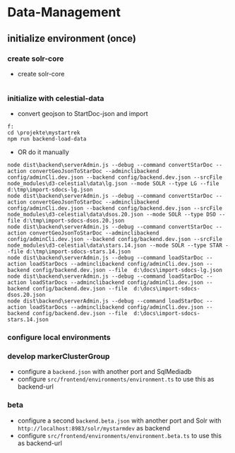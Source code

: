 # Data-Management

## initialize environment (once)

### create solr-core
- create solr-core
```
```

### initialize with celestial-data
- convert geojson to StartDoc-json and import
```
f:
cd \projekte\mystartrek
npm run backend-load-data
```
- OR do it manually
```
node dist\backend\serverAdmin.js --debug --command convertStarDoc --action convertGeoJsonToStarDoc --adminclibackend config/adminCli.dev.json --backend config/backend.dev.json --srcFile node_modules\d3-celestial\data\lg.json --mode SOLR --type LG --file d:\tmp\import-sdocs-lg.json
node dist\backend\serverAdmin.js --debug --command convertStarDoc --action convertGeoJsonToStarDoc --adminclibackend config/adminCli.dev.json --backend config/backend.dev.json --srcFile node_modules\d3-celestial\data\dsos.20.json --mode SOLR --type DSO --file d:\tmp\import-sdocs-dsos.20.json
node dist\backend\serverAdmin.js --debug --command convertStarDoc --action convertGeoJsonToStarDoc --adminclibackend config/adminCli.dev.json --backend config/backend.dev.json --srcFile node_modules\d3-celestial\data\stars.14.json --mode SOLR --type STAR --file d:\tmp\import-sdocs-stars.14.json
node dist\backend\serverAdmin.js --debug --command loadStarDoc --action loadStarDocs --adminclibackend config/adminCli.dev.json --backend config/backend.dev.json --file  d:\docs\import-sdocs-lg.json
node dist\backend\serverAdmin.js --debug --command loadStarDoc --action loadStarDocs --adminclibackend config/adminCli.dev.json --backend config/backend.dev.json --file  d:\docs\import-sdocs-dsos.20.json
node dist\backend\serverAdmin.js --debug --command loadStarDoc --action loadStarDocs --adminclibackend config/adminCli.dev.json --backend config/backend.dev.json --file  d:\docs\import-sdocs-stars.14.json
```

### configure local environments

### develop markerClusterGroup
- configure a ```backend.json``` with another port and SqlMediadb
- configure ```src/frontend/environments/environment.ts``` to use this as backend-url 

### beta
- configure a second ```backend.beta.json``` with another port and Solr with ```http://localhost:8983/solr/mystarmdev``` as backend
- configure ```src/frontend/environments/environment.beta.ts``` to use this as backend-url 


